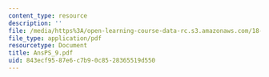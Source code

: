```yaml
---
content_type: resource
description: ''
file: /media/https%3A/open-learning-course-data-rc.s3.amazonaws.com/18-04-complex-variables-with-applications-fall-1999/843ecf9587e6c7b90c8528365519d550_AnsPS_9.pdf
file_type: application/pdf
resourcetype: Document
title: AnsPS_9.pdf
uid: 843ecf95-87e6-c7b9-0c85-28365519d550
---
```

